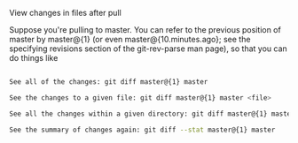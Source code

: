 View changes in files after pull

Suppose you're pulling to master. You can refer to the previous position of master by master@{1} (or even master@{10.minutes.ago}; see the specifying revisions section of the git-rev-parse man page), so that you can do things like

```bash

See all of the changes: git diff master@{1} master

See the changes to a given file: git diff master@{1} master <file>

See all the changes within a given directory: git diff master@{1} master <dir>

See the summary of changes again: git diff --stat master@{1} master
```
